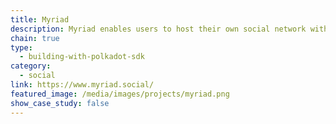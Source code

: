 ```yaml
---
title: Myriad
description: Myriad enables users to host their own social network without centralized control.
chain: true
type:
  - building-with-polkadot-sdk
category:
  - social
link: https://www.myriad.social/
featured_image: /media/images/projects/myriad.png
show_case_study: false
---
```

